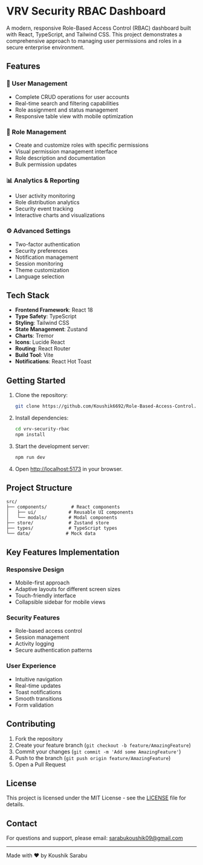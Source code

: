 # VRV Security RBAC Dashboard

A modern, responsive Role-Based Access Control (RBAC) dashboard built with React, TypeScript, and Tailwind CSS. This project demonstrates a comprehensive approach to managing user permissions and roles in a secure enterprise environment.

## Features

### 🔐 User Management

- Complete CRUD operations for user accounts
- Real-time search and filtering capabilities
- Role assignment and status management
- Responsive table view with mobile optimization

### 👥 Role Management

- Create and customize roles with specific permissions
- Visual permission management interface
- Role description and documentation
- Bulk permission updates

### 📊 Analytics & Reporting

- User activity monitoring
- Role distribution analytics
- Security event tracking
- Interactive charts and visualizations

### ⚙️ Advanced Settings

- Two-factor authentication
- Security preferences
- Notification management
- Session monitoring
- Theme customization
- Language selection

## Tech Stack

- **Frontend Framework**: React 18
- **Type Safety**: TypeScript
- **Styling**: Tailwind CSS
- **State Management**: Zustand
- **Charts**: Tremor
- **Icons**: Lucide React
- **Routing**: React Router
- **Build Tool**: Vite
- **Notifications**: React Hot Toast

## Getting Started

1. Clone the repository:

   ```bash
   git clone https://github.com/Koushik6692/Role-Based-Access-Control.git
   ```

2. Install dependencies:

   ```bash
   cd vrv-security-rbac
   npm install
   ```

3. Start the development server:

   ```bash
   npm run dev
   ```

4. Open [http://localhost:5173](http://localhost:5173) in your browser.

## Project Structure

```
src/
├── components/         # React components
│   ├── ui/            # Reusable UI components
│   └── modals/        # Modal components
├── store/             # Zustand store
├── types/             # TypeScript types
└── data/             # Mock data
```

## Key Features Implementation

### Responsive Design

- Mobile-first approach
- Adaptive layouts for different screen sizes
- Touch-friendly interface
- Collapsible sidebar for mobile views

### Security Features

- Role-based access control
- Session management
- Activity logging
- Secure authentication patterns

### User Experience

- Intuitive navigation
- Real-time updates
- Toast notifications
- Smooth transitions
- Form validation

## Contributing

1. Fork the repository
2. Create your feature branch (`git checkout -b feature/AmazingFeature`)
3. Commit your changes (`git commit -m 'Add some AmazingFeature'`)
4. Push to the branch (`git push origin feature/AmazingFeature`)
5. Open a Pull Request

## License

This project is licensed under the MIT License - see the [LICENSE](LICENSE) file for details.

## Contact

For questions and support, please email: sarabukoushik09@gmail.com

---

Made with ❤️ by Koushik Sarabu
